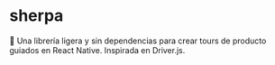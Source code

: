 # sherpa
🧭 Una librería ligera y sin dependencias para crear tours de producto guiados en React Native. Inspirada en Driver.js.
